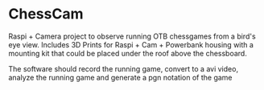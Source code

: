# ChessCam
Raspi + Camera project to observe running OTB chessgames from a bird's eye view. Includes 3D Prints for Raspi + Cam + Powerbank housing with a mounting kit that could be placed under the roof above the chessboard.

The software should record the running game, convert to a avi video, analyze the running game and generate a pgn notation of the game
